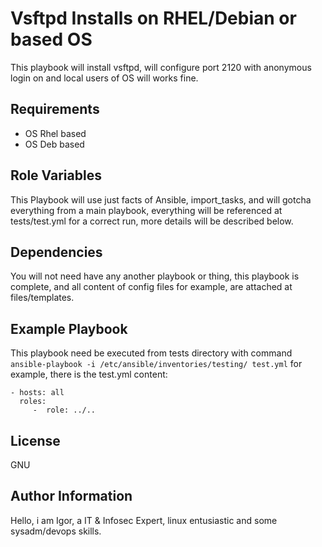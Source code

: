 Vsftpd Installs on RHEL/Debian or based OS
=========

This playbook will install vsftpd, will configure port 2120 with anonymous login on and local users of OS will works fine.

Requirements
------------

- OS Rhel based
- OS Deb based

Role Variables
--------------

This Playbook will use just facts of Ansible, import_tasks, and will gotcha everything from a main playbook, everything will be referenced at tests/test.yml for a correct run, more details will be described below.

Dependencies
------------

You will not need have any another playbook or thing, this playbook is complete, and all content of config files for example, are attached at files/templates.

Example Playbook
----------------

This playbook need be executed from tests directory with command `ansible-playbook -i /etc/ansible/inventories/testing/ test.yml` for example, there is the test.yml content:

    - hosts: all
      roles:
         -  role: ../..

License
-------

GNU

Author Information
------------------

Hello, i am Igor, a IT & Infosec Expert, linux entusiastic and some sysadm/devops skills.  
